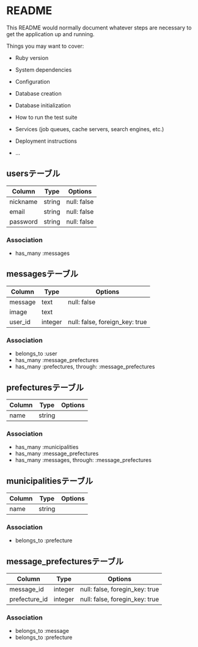 # README

This README would normally document whatever steps are necessary to get the
application up and running.

Things you may want to cover:

* Ruby version

* System dependencies

* Configuration

* Database creation

* Database initialization

* How to run the test suite

* Services (job queues, cache servers, search engines, etc.)

* Deployment instructions

* ...

## usersテーブル

|Column|Type|Options|
|------|----|-------|
|nickname|string|null: false|
|email|string|null: false|
|password|string|null: false|

### Association
- has_many :messages


## messagesテーブル

|Column|Type|Options|
|------|----|-------|
|message|text|null: false|
|image|text|
|user_id|integer|null: false, foreign_key: true|

### Association
- belongs_to :user
- has_many :message_prefectures
- has_many :prefectures, through: :message_prefectures


## prefecturesテーブル

|Column|Type|Options|
|------|----|-------|
|name|string|

### Association
- has_many :municipalities
- has_many :message_prefectures
- has_many :messages, through: :message_prefectures


## municipalitiesテーブル

|Column|Type|Options|
|------|----|-------|
|name|string|

### Association
- belongs_to :prefecture


## message_prefecturesテーブル

|Column|Type|Options|
|------|----|-------|
|message_id|integer|null: false, foregin_key: true|
|prefecture_id|integer|null: false, foregin_key: true|

### Association
- belongs_to :message
- belongs_to :prefecture


